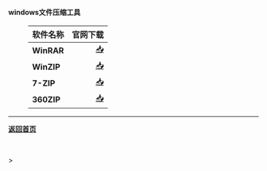 #### windows文件压缩工具
<html>
<head>
<meta charset='UTF-8'><meta name='viewport' content='width=device-width initial-scale=1'>
</head>
<figure><table>
<thead>
<tr><th>软件名称</th><th style='text-align:right;' >官网下载</th></tr></thead>
<tbody><tr><td><strong>WinRAR</strong></td><td style='text-align:right;' ><a href='https://www.rarlab.com/download.htm'>📥</a></td></tr><tr><td><strong>WinZIP</strong></td><td style='text-align:right;' ><a href='https://www.winzip.com/cn/product/winzip/'>📥</a></td></tr><tr><td><strong>7-ZIP</strong></td><td style='text-align:right;' ><a href='https://www.7-zip.org'>📥</a></td></tr><tr><td><strong>360ZIP</strong></td><td style='text-align:right;' ><a href='https://yasuo.360.cn'>📥</a></td></tr></tbody>
</table></figure>
<hr />
<p><a href='https://qoorange.com'><strong>返回首页</strong></a></p>
<p>&nbsp;</p>
</html>>
